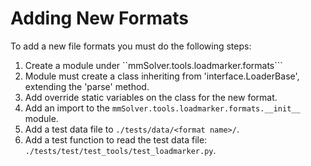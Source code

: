 # Adding New Formats

To add a new file formats you must do the following steps:

1. Create a module under ``mmSolver.tools.loadmarker.formats```
2. Module must create a class inheriting from 'interface.LoaderBase', extending the 'parse' method. 
3. Add override static variables on the class for the new format.
4. Add an import to the ``mmSolver.tools.loadmarker.formats.__init__`` module. 
5. Add a test data file to ``./tests/data/<format name>/``.
6. Add a test function to read the test data file: ``./tests/test/test_tools/test_loadmarker.py``.

